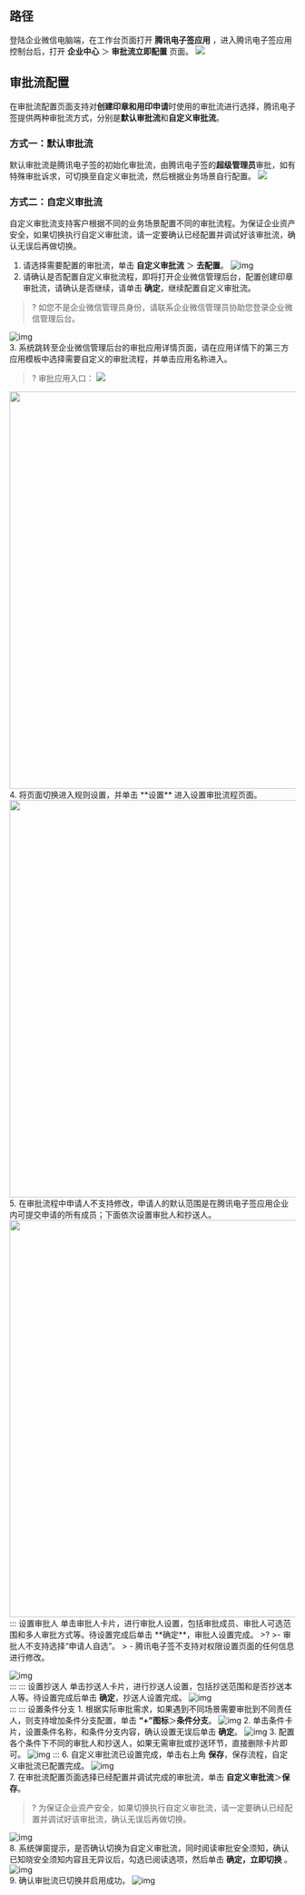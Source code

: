 ## 路径
登陆企业微信电脑端，在工作台页面打开 **腾讯电子签应用** ，进入腾讯电子签应用控制台后，打开 **企业中心** ＞ **审批流立即配置** 页面。
![](https://qcloudimg.tencent-cloud.cn/raw/c2439541149f698aaf5722c268f81eeb.png)       



## 审批流配置
在审批流配置页面支持对**创建印章和用印申请**时使用的审批流进行选择，腾讯电子签提供两种审批流方式，分别是**默认审批流**和**自定义审批流**。

### 方式一：默认审批流
默认审批流是腾讯电子签的初始化审批流，由腾讯电子签的**超级管理员**审批，如有特殊审批诉求，可切换至自定义审批流，然后根据业务场景自行配置。
![](https://qcloudimg.tencent-cloud.cn/raw/7182eb51c141357122d90293a9c6c8de.png)       


### 方式二：自定义审批流
自定义审批流支持客户根据不同的业务场景配置不同的审批流程。为保证企业资产安全，如果切换执行自定义审批流，请一定要确认已经配置并调试好该审批流，确认无误后再做切换。
1. 请选择需要配置的审批流，单击 **自定义审批流** ＞ **去配置**。
![img](https://qcloudimg.tencent-cloud.cn/raw/713295a24a60baea6fdba84ba3af3d77.png)        
2. 请确认是否配置自定义审批流程，即将打开企业微信管理后台，配置创建印章审批流，请确认是否继续，请单击 **确定**，继续配置自定义审批流。
>? 如您不是企业微信管理员身份，请联系企业微信管理员协助您登录企业微信管理后台。
 
 ![img](https://qcloudimg.tencent-cloud.cn/raw/781684bdf50f25f741562820c2455a71.png)        
3. 系统跳转至企业微信管理后台的审批应用详情页面，请在应用详情下的第三方应用模板中选择需要自定义的审批流程，并单击应用名称进入。
>? 审批应用入口：
> ![](https://qcloudimg.tencent-cloud.cn/raw/8ddeb3e2156cfa447c5a2086e8ea5427.png)      
 
 <img style="width:700px; max-width: inherit;" src="https://qcloudimg.tencent-cloud.cn/raw/3bc337a794a2e292dbf6faf18b52be95.png" />   
4. 将页面切换进入规则设置，并单击 **设置** 进入设置审批流程页面。
<img style="width:700px; max-width: inherit;" src="https://qcloudimg.tencent-cloud.cn/raw/0324cd43d9a6c703bc5c5651488cecc9.png" />
5. 在审批流程中申请人不支持修改，申请人的默认范围是在腾讯电子签应用企业内可提交申请的所有成员；下面依次设置审批人和抄送人。
<img style="width:700px; max-width: inherit;" src="https://qcloudimg.tencent-cloud.cn/raw/8b1bbe6a501d315d42683984106551e4.png" /> 
<dx-tabs>
::: 设置审批人
单击审批人卡片，进行审批人设置，包括审批成员、审批人可选范围和多人审批方式等。待设置完成后单击 **确定**，审批人设置完成。
>? 
>- 审批人不支持选择“申请人自选”。
> - 腾讯电子签不支持对权限设置页面的任何信息进行修改。

![img](https://qcloudimg.tencent-cloud.cn/raw/ae3268fd2a62373e0b866bdcbd719136.png)        
:::
::: 设置抄送人
单击抄送人卡片，进行抄送人设置，包括抄送范围和是否抄送本人等。待设置完成后单击 **确定**，抄送人设置完成。
![img](https://qcloudimg.tencent-cloud.cn/raw/b6a10ba7be2c7e875b60b6142043b01a.png)       
:::
::: 设置条件分支
     1. 根据实际审批需求，如果遇到不同场景需要审批到不同责任人，则支持增加条件分支配置，单击 **“+”图标**＞**条件分支**。
  ![img](https://qcloudimg.tencent-cloud.cn/raw/b244ec361e44fb5ecf2939673d0dd9e0.png)
     2. 单击条件卡片，设置条件名称，和条件分支内容，确认设置无误后单击 **确定**。
  ![img](https://qcloudimg.tencent-cloud.cn/raw/36fce30015d9db6009f66e7702e7da19.png)
     3. 配置各个条件下不同的审批人和抄送人，如果无需审批或抄送环节，直接删除卡片即可。
  ![img](https://qcloudimg.tencent-cloud.cn/raw/5a9549501b32af97c5fe8e83e40eb8a3.png)
:::
</dx-tabs>
6. 自定义审批流已设置完成，单击右上角 **保存**，保存流程，自定义审批流已配置完成。
![img](https://qcloudimg.tencent-cloud.cn/raw/c7c7c06cb7ef21aac5ed4cb0b4201a9c.png)        
7. 在审批流配置页面选择已经配置并调试完成的审批流，单击 **自定义审批流**＞**保存**。
>? 为保证企业资产安全，如果切换执行自定义审批流，请一定要确认已经配置并调试好该审批流，确认无误后再做切换。

 ![img](https://qcloudimg.tencent-cloud.cn/raw/65c930764f2c431b9301ae0248cfeeba.png)        
8. 系统弹窗提示，是否确认切换为自定义审批流，同时阅读审批安全须知，确认已知晓安全须知内容且无异议后，勾选已阅读选项，然后单击 **确定，立即切换** 。
![img](https://qcloudimg.tencent-cloud.cn/raw/7cadaa9e3551cbb670d09ebcd7a8b86c.png)        
9. 确认审批流已切换并启用成功。
![img](https://qcloudimg.tencent-cloud.cn/raw/ba9a2cc3f31f94de615966edec1d53b5.png)        
